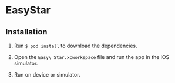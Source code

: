 # EasyStar

## Installation

1. Run `$ pod install` to download the dependencies.

2. Open the `Easy\ Star.xcworkspace` file and run the app in the iOS simulator.

3. Run on device or simulator. 
